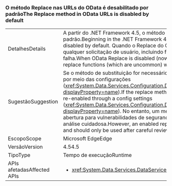 ### <a name="the-replace-method-in-odata-urls-is-disabled-by-default"></a><span data-ttu-id="c3bf4-101">O método Replace nas URLs do OData é desabilitado por padrão</span><span class="sxs-lookup"><span data-stu-id="c3bf4-101">The Replace method in OData URLs is disabled by default</span></span>

|   |   |
|---|---|
|<span data-ttu-id="c3bf4-102">Detalhes</span><span class="sxs-lookup"><span data-stu-id="c3bf4-102">Details</span></span>|<span data-ttu-id="c3bf4-103">A partir do .NET Framework 4.5, o método Replace em URLs do OData é desabilitado por padrão.</span><span class="sxs-lookup"><span data-stu-id="c3bf4-103">Beginning in the .NET Framework 4.5, the Replace method in OData URLs is disabled by default.</span></span> <span data-ttu-id="c3bf4-104">Quando o Replace do OData está desabilitado (agora por padrão), qualquer solicitação de usuário, incluindo funções de substituição (que são incomuns), falha.</span><span class="sxs-lookup"><span data-stu-id="c3bf4-104">When OData Replace is disabled (now by default), any user requests including replace functions (which are uncommon) will fail.</span></span>|
|<span data-ttu-id="c3bf4-105">Sugestão</span><span class="sxs-lookup"><span data-stu-id="c3bf4-105">Suggestion</span></span>|<span data-ttu-id="c3bf4-106">Se o método de substituição for necessário (o que é incomum), ele poderá ser reabilitado por meio das configurações (<xref:System.Data.Services.Configuration.DataServicesFeaturesSection.ReplaceFunction?displayProperty=name>).</span><span class="sxs-lookup"><span data-stu-id="c3bf4-106">If the replace method is required (which is uncommon), it can be re-enabled through a config settings (<xref:System.Data.Services.Configuration.DataServicesFeaturesSection.ReplaceFunction?displayProperty=name>).</span></span> <span data-ttu-id="c3bf4-107">No entanto, um método de substituição habilitado pode dar abertura para vulnerabilidades de segurança, devendo ser usado somente depois de análise cuidadosa.</span><span class="sxs-lookup"><span data-stu-id="c3bf4-107">However, an enabled replace method can open security vulnerabilities and should only be used after careful review.</span></span>|
|<span data-ttu-id="c3bf4-108">Escopo</span><span class="sxs-lookup"><span data-stu-id="c3bf4-108">Scope</span></span>|<span data-ttu-id="c3bf4-109">Microsoft Edge</span><span class="sxs-lookup"><span data-stu-id="c3bf4-109">Edge</span></span>|
|<span data-ttu-id="c3bf4-110">Versão</span><span class="sxs-lookup"><span data-stu-id="c3bf4-110">Version</span></span>|<span data-ttu-id="c3bf4-111">4.5</span><span class="sxs-lookup"><span data-stu-id="c3bf4-111">4.5</span></span>|
|<span data-ttu-id="c3bf4-112">Tipo</span><span class="sxs-lookup"><span data-stu-id="c3bf4-112">Type</span></span>|<span data-ttu-id="c3bf4-113">Tempo de execução</span><span class="sxs-lookup"><span data-stu-id="c3bf4-113">Runtime</span></span>|
|<span data-ttu-id="c3bf4-114">APIs afetadas</span><span class="sxs-lookup"><span data-stu-id="c3bf4-114">Affected APIs</span></span>|<ul><li><xref:System.Data.Services.DataService%601?displayProperty=nameWithType></li></ul>|

